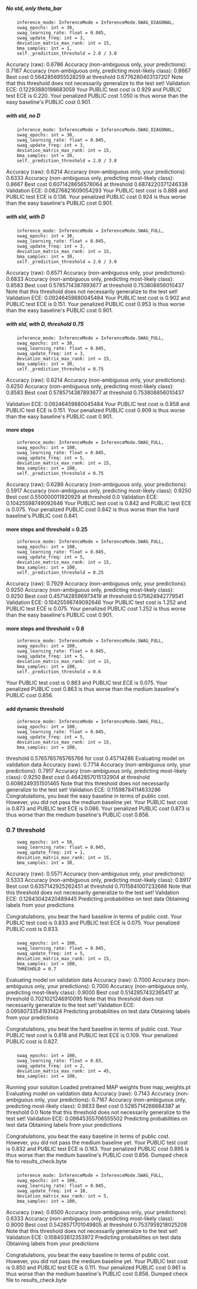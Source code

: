 ##### No std, only theta_bar
        inference_mode: InferenceMode = InferenceMode.SWAG_DIAGONAL,
        swag_epochs: int = 30,
        swag_learning_rate: float = 0.045,
        swag_update_freq: int = 3,
        deviation_matrix_max_rank: int = 15,
        bma_samples: int = 1,
        self._prediction_threshold = 2.0 / 3.0
Accuracy (raw): 0.6786
Accuracy (non-ambiguous only, your predictions): 0.7167
Accuracy (non-ambiguous only, predicting most-likely class): 0.8667
Best cost 0.5642856955528259 at threshold 0.6776280403137207
Note that this threshold does not necessarily generalize to the test set!
Validation ECE: 0.12293880198683059
Your PUBLIC test cost is 0.929 and PUBLIC test ECE is 0.220.
Your penalized PUBLIC cost 1.050 is thus worse than the easy baseline's PUBLIC cost 0.901.

##### with std, no D
        inference_mode: InferenceMode = InferenceMode.SWAG_DIAGONAL,
        swag_epochs: int = 30,
        swag_learning_rate: float = 0.045,
        swag_update_freq: int = 3,
        deviation_matrix_max_rank: int = 15,
        bma_samples: int = 30,
        self._prediction_threshold = 2.0 / 3.0
Accuracy (raw): 0.6214
Accuracy (non-ambiguous only, your predictions): 0.6333
Accuracy (non-ambiguous only, predicting most-likely class): 0.8667
Best cost 0.6071428656578064 at threshold 0.6874220371246338
Validation ECE: 0.08276821609054293
Your PUBLIC test cost is 0.888 and PUBLIC test ECE is 0.136.
Your penalized PUBLIC cost 0.924 is thus worse than the easy baseline's PUBLIC cost 0.901.

##### with std, with D
        inference_mode: InferenceMode = InferenceMode.SWAG_FULL,
        swag_epochs: int = 30,
        swag_learning_rate: float = 0.045,
        swag_update_freq: int = 3,
        deviation_matrix_max_rank: int = 15,
        bma_samples: int = 30,
        self._prediction_threshold = 2.0 / 3.0
Accuracy (raw): 0.6571
Accuracy (non-ambiguous only, your predictions): 0.6833
Accuracy (non-ambiguous only, predicting most-likely class): 0.8583
Best cost 0.5785714387893677 at threshold 0.753808856010437
Note that this threshold does not necessarily generalize to the test set!
Validation ECE: 0.09246459880045484
Your PUBLIC test cost is 0.902 and PUBLIC test ECE is 0.151.
Your penalized PUBLIC cost 0.953 is thus worse than the easy baseline's PUBLIC cost 0.901.

##### with std, with D, threshold 0.75
        inference_mode: InferenceMode = InferenceMode.SWAG_FULL,
        swag_epochs: int = 30,
        swag_learning_rate: float = 0.045,
        swag_update_freq: int = 3,
        deviation_matrix_max_rank: int = 15,
        bma_samples: int = 30,
        self._prediction_threshold = 0.75
Accuracy (raw): 0.6214
Accuracy (non-ambiguous only, your predictions): 0.6250
Accuracy (non-ambiguous only, predicting most-likely class): 0.8583
Best cost 0.5785714387893677 at threshold 0.753808856010437

Validation ECE: 0.09246459880045484
Your PUBLIC test cost is 0.858 and PUBLIC test ECE is 0.151.
Your penalized PUBLIC cost 0.909 is thus worse than the easy baseline's PUBLIC cost 0.901.

#### more steps
        inference_mode: InferenceMode = InferenceMode.SWAG_FULL,
        swag_epochs: int = 100,
        swag_learning_rate: float = 0.045,
        swag_update_freq: int = 5,
        deviation_matrix_max_rank: int = 15,
        bma_samples: int = 100,
        self._prediction_threshold = 0.75
Accuracy (raw): 0.6286
Accuracy (non-ambiguous only, your predictions): 0.5917
Accuracy (non-ambiguous only, predicting most-likely class): 0.9250
Best cost 0.550000011920929 at threshold 0.0
Validation ECE: 0.10425598749092646
Your PUBLIC test cost is 0.842 and PUBLIC test ECE is 0.075.
Your penalized PUBLIC cost 0.842 is thus worse than the hard baseline's PUBLIC cost 0.841.

#### more steps and threshold = 0.25
        inference_mode: InferenceMode = InferenceMode.SWAG_FULL,
        swag_epochs: int = 100,
        swag_learning_rate: float = 0.045,
        swag_update_freq: int = 5,
        deviation_matrix_max_rank: int = 15,
        bma_samples: int = 100,
        self._prediction_threshold = 0.25
Accuracy (raw): 0.7929
Accuracy (non-ambiguous only, your predictions): 0.9250
Accuracy (non-ambiguous only, predicting most-likely class): 0.9250
Best cost 0.4571428596973419 at threshold 0.575624942779541
Validation ECE: 0.10425598749092646
Your PUBLIC test cost is 1.252 and PUBLIC test ECE is 0.075.
Your penalized PUBLIC cost 1.252 is thus worse than the easy baseline's PUBLIC cost 0.901.

#### more steps and threshold = 0.6
        inference_mode: InferenceMode = InferenceMode.SWAG_FULL,
        swag_epochs: int = 100,
        swag_learning_rate: float = 0.045,
        swag_update_freq: int = 5,
        deviation_matrix_max_rank: int = 15,
        bma_samples: int = 100,
        self._prediction_threshold = 0.6
Your PUBLIC test cost is 0.863 and PUBLIC test ECE is 0.075.
Your penalized PUBLIC cost 0.863 is thus worse than the medium baseline's PUBLIC cost 0.856.


#### add dynamic threshold
        inference_mode: InferenceMode = InferenceMode.SWAG_FULL,
        swag_epochs: int = 100,
        swag_learning_rate: float = 0.045,
        swag_update_freq: int = 5,
        deviation_matrix_max_rank: int = 15,
        bma_samples: int = 100,
threshold 0.5765765765765766 for cost 0.45714286
Evaluating model on validation data
Accuracy (raw): 0.7714
Accuracy (non-ambiguous only, your predictions): 0.7917
Accuracy (non-ambiguous only, predicting most-likely class): 0.9250
Best cost 0.4642857015132904 at threshold 0.6086249351501465
Note that this threshold does not necessarily generalize to the test set!
Validation ECE: 0.11598784114633286
Congratulations, you beat the easy baseline in terms of public cost.
However, you did not pass the medium baseline yet.
Your PUBLIC test cost is 0.873 and PUBLIC test ECE is 0.086.
Your penalized PUBLIC cost 0.873 is thus worse than the medium baseline's PUBLIC cost 0.856.

### 0.7 threshold

        swag_epochs: int = 50,
        swag_learning_rate: float = 0.045,
        swag_update_freq: int = 1,
        deviation_matrix_max_rank: int = 15,
        bma_samples: int = 30,


Accuracy (raw): 0.5571
Accuracy (non-ambiguous only, your predictions): 0.5333
Accuracy (non-ambiguous only, predicting most-likely class): 0.8917
Best cost 0.6357142925262451 at threshold 0.7015841007232666
Note that this threshold does not necessarily generalize to the test set!
Validation ECE: 0.12843042420489445
Predicting probabilities on test data
Obtaining labels from your predictions

Congratulations, you beat the hard baseline in terms of public cost.
Your PUBLIC test cost is 0.833 and PUBLIC test ECE is 0.075.
Your penalized PUBLIC cost is 0.833.

###

        swag_epochs: int = 100,
        swag_learning_rate: float = 0.045,
        swag_update_freq: int = 5,
        deviation_matrix_max_rank: int = 15,
        bma_samples: int = 100,
        THRESHOLD = 0.7

Evaluating model on validation data
Accuracy (raw): 0.7000
Accuracy (non-ambiguous only, your predictions): 0.7000
Accuracy (non-ambiguous only, predicting most-likely class): 0.9000
Best cost 0.5142857432365417 at threshold 0.7021021246910095
Note that this threshold does not necessarily generalize to the test set!
Validation ECE: 0.09580733541931424
Predicting probabilities on test data
Obtaining labels from your predictions

Congratulations, you beat the hard baseline in terms of public cost.
Your PUBLIC test cost is 0.818 and PUBLIC test ECE is 0.109.
Your penalized PUBLIC cost is 0.827.

### 

        swag_epochs: int = 100,
        swag_learning_rate: float = 0.03,
        swag_update_freq: int = 2,
        deviation_matrix_max_rank: int = 45,
        bma_samples: int = 100,

Running your solution
Loaded pretrained MAP weights from map_weights.pt
Evaluating model on validation data
Accuracy (raw): 0.7143
Accuracy (non-ambiguous only, your predictions): 0.7167
Accuracy (non-ambiguous only, predicting most-likely class): 0.8833
Best cost 0.5285714268684387 at threshold 0.0
Note that this threshold does not necessarily generalize to the test set!
Validation ECE: 0.09845355706555502
Predicting probabilities on test data
Obtaining labels from your predictions

Congratulations, you beat the easy baseline in terms of public cost.
However, you did not pass the medium baseline yet.
Your PUBLIC test cost is 0.832 and PUBLIC test ECE is 0.163.
Your penalized PUBLIC cost 0.895 is thus worse than the medium baseline's PUBLIC cost 0.856.
Dumped check file to results_check.byte

### 

        inference_mode: InferenceMode = InferenceMode.SWAG_FULL,
        swag_epochs: int = 100,
        swag_learning_rate: float = 0.045,
        swag_update_freq: int = 10,
        deviation_matrix_max_rank: int = 5,
        bma_samples: int = 100,

Accuracy (raw): 0.6500
Accuracy (non-ambiguous only, your predictions): 0.6333
Accuracy (non-ambiguous only, predicting most-likely class): 0.9000
Best cost 0.5428571701049805 at threshold 0.7537959218025208
Note that this threshold does not necessarily generalize to the test set!
Validation ECE: 0.108403612353972
Predicting probabilities on test data
Obtaining labels from your predictions

Congratulations, you beat the easy baseline in terms of public cost.
However, you did not pass the medium baseline yet.
Your PUBLIC test cost is 0.850 and PUBLIC test ECE is 0.111.
Your penalized PUBLIC cost 0.861 is thus worse than the medium baseline's PUBLIC cost 0.856.
Dumped check file to results_check.byte
